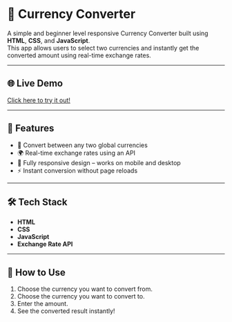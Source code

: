 # 💱 Currency Converter

A simple and beginner level responsive Currency Converter built using **HTML**, **CSS**, and **JavaScript**.  
This app allows users to select two currencies and instantly get the converted amount using real-time exchange rates.

---

## 🌐 Live Demo

[Click here to try it out!](https://aadityasamani.github.io/Currency-Converter)

---

## 📌 Features

- 🔄 Convert between any two global currencies
- 🌍 Real-time exchange rates using an API
- 📱 Fully responsive design – works on mobile and desktop
- ⚡ Instant conversion without page reloads

---

## 🛠️ Tech Stack

- **HTML**
- **CSS**
- **JavaScript**
- **Exchange Rate API**

---

## 🚀 How to Use

1. Choose the currency you want to convert from.
2. Choose the currency you want to convert to.
3. Enter the amount.
4. See the converted result instantly!